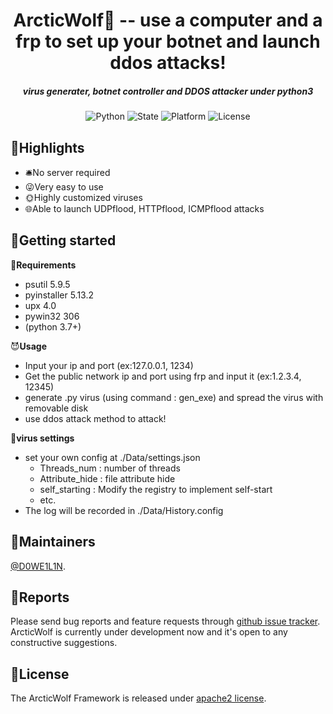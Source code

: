 <h1 align="center">ArcticWolf🐺 -- use a computer and a frp to set up your botnet and launch ddos attacks!</h1>
<em><h5 align="center">virus generater, botnet controller and DDOS attacker under python3</h5></em>
<p align="center">
<img src="https://img.shields.io/badge/Python-3.7+-green" alt="Python" />  <img src="https://img.shields.io/badge/State-developing-blue" alt="State" />
<img src="https://img.shields.io/badge/Platform-Windows-orange" alt="Platform" />
<img src="https://img.shields.io/badge/License-Apache2.0-red" alt="License" /></p>


## 📸Highlights
* 🛎️No server required
* 😜Very easy to use  
* 🌞Highly customized viruses
* 🌐Able to launch UDPflood, HTTPflood, ICMPflood attacks

## 📕Getting started
 🥰**Requirements**  
* psutil 5.9.5
* pyinstaller 5.13.2
* upx 4.0
* pywin32 306
* (python 3.7+)

😈**Usage**  
* Input your ip and port (ex:127.0.0.1, 1234)
* Get the public network ip and port using frp and input it (ex:1.2.3.4, 12345)
* generate .py virus (using command : gen_exe) and spread the virus with removable disk
* use ddos attack method to attack!  

🦠**virus settings**  
* set your own config at ./Data/settings.json
  * Threads_num : number of threads
  * Attribute_hide : file attribute hide
  * self_starting : Modify the registry to implement self-start
  * etc.
* The log will be recorded in ./Data/History.config
     
## 🦸Maintainers
[@D0WE1L1N](https://github.com/Duweilin).

## 🤝Reports

Please send bug reports and feature requests through [github issue tracker](https://github.com/DWL-stu/ArcticWolf/issues). ArcticWolf is currently under development now and it's open to any constructive suggestions.

 
## 📃License
The ArcticWolf Framework is released under [apache2 license](https://github.com/DWL-stu/ArcticWolf/License).


